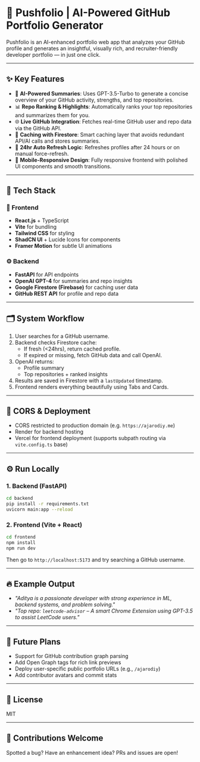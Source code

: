 # 🚀 Pushfolio | AI-Powered GitHub Portfolio Generator

Pushfolio is an AI-enhanced portfolio web app that analyzes your GitHub profile and generates an insightful, visually rich, and recruiter-friendly developer portfolio — in just one click.

---

## ✨ Key Features

- 🧠 **AI-Powered Summaries**: Uses GPT-3.5-Turbo to generate a concise overview of your GitHub activity, strengths, and top repositories.
- 📊 **Repo Ranking & Highlights**: Automatically ranks your top repositories and summarizes them for you.
- 🌐 **Live GitHub Integration**: Fetches real-time GitHub user and repo data via the GitHub API.
- 💾 **Caching with Firestore**: Smart caching layer that avoids redundant API/AI calls and stores summaries.
- 🔁 **24hr Auto Refresh Logic**: Refreshes profiles after 24 hours or on manual force-refresh.
- 📱 **Mobile-Responsive Design**: Fully responsive frontend with polished UI components and smooth transitions.

---

## 🧠 Tech Stack

### 🔧 Frontend
- **React.js** + TypeScript
- **Vite** for bundling
- **Tailwind CSS** for styling
- **ShadCN UI** + Lucide Icons for components
- **Framer Motion** for subtle UI animations

### ⚙️ Backend
- **FastAPI** for API endpoints
- **OpenAI GPT-4** for summaries and repo insights
- **Google Firestore (Firebase)** for caching user data
- **GitHub REST API** for profile and repo data

---

## 🗂️ System Workflow

1. User searches for a GitHub username.
2. Backend checks Firestore cache:
   - If fresh (<24hrs), return cached profile.
   - If expired or missing, fetch GitHub data and call OpenAI.
3. OpenAI returns:
   - Profile summary
   - Top repositories + ranked insights
4. Results are saved in Firestore with a `lastUpdated` timestamp.
5. Frontend renders everything beautifully using Tabs and Cards.

---

## 🔐 CORS & Deployment

- CORS restricted to production domain (e.g. `https://ajarodiy.me`)
- Render for backend hosting
- Vercel for frontend deployment (supports subpath routing via `vite.config.ts` base)

---

## ⚙️ Run Locally

### 1. Backend (FastAPI)
```bash
cd backend
pip install -r requirements.txt
uvicorn main:app --reload
```

### 2. Frontend (Vite + React)
```bash
cd frontend
npm install
npm run dev
```

Then go to `http://localhost:5173` and try searching a GitHub username.

---

## 🔥 Example Output

- *"Aditya is a passionate developer with strong experience in ML, backend systems, and problem solving."*
- *"Top repo: `leetcode-advisor` – A smart Chrome Extension using GPT-3.5 to assist LeetCode users."*

---

## 🎯 Future Plans

- Support for GitHub contribution graph parsing
- Add Open Graph tags for rich link previews
- Deploy user-specific public portfolio URLs (e.g., `/ajarodiy`)
- Add contributor avatars and commit stats

---

## 📜 License

MIT

---

## 🤝 Contributions Welcome

Spotted a bug? Have an enhancement idea? PRs and issues are open!